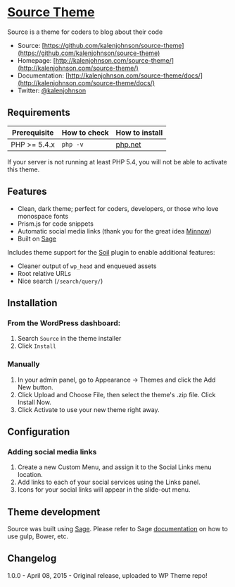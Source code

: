 # [Source Theme](http://kalenjohnson.com)

Source is a theme for coders to blog about their code

* Source: [https://github.com/kalenjohnson/source-theme](https://github.com/kalenjohnson/source-theme)
* Homepage: [http://kalenjohnson.com/source-theme/](http://kalenjohnson.com/source-theme/)
* Documentation: [http://kalenjohnson.com/source-theme/docs/](http://kalenjohnson.com/source-theme/docs/)
* Twitter: [@kalenjohnson](https://twitter.com/kalenjohnson)

## Requirements

| Prerequisite    | How to check | How to install
| --------------- | ------------ | ------------- |
| PHP >= 5.4.x    | `php -v`     | [php.net](http://php.net/manual/en/install.php) |

If your server is not running at least PHP 5.4, you will not be able to activate this theme.

## Features

* Clean, dark theme; perfect for coders, developers, or those who love monospace fonts
* Prism.js for code snippets
* Automatic social media links (thank you for the great idea [Minnow](https://wordpress.org/themes/minnow/))
* Built on [Sage](https://github.com/roots/sage)

Includes theme support for the [Soil](https://github.com/roots/soil) plugin to enable additional features:

* Cleaner output of `wp_head` and enqueued assets
* Root relative URLs
* Nice search (`/search/query/`)

## Installation

### From the WordPress dashboard:
1. Search `Source` in the theme installer
2. Click `Install`

### Manually
1. In your admin panel, go to Appearance -> Themes and click the Add New button.
2. Click Upload and Choose File, then select the theme's .zip file. Click Install Now.
3. Click Activate to use your new theme right away.

## Configuration

### Adding social media links
1. Create a new Custom Menu, and assign it to the Social Links menu location.
2. Add links to each of your social services using the Links panel.
3. Icons for your social links will appear in the slide-out menu.

## Theme development

Source was built using [Sage](https://github.com/roots/sage). Please refer to Sage [documentation](https://roots.io/sage/docs/) on how to use gulp, Bower, etc.

## Changelog

1.0.0 - April 08, 2015 - Original release, uploaded to WP Theme repo!

